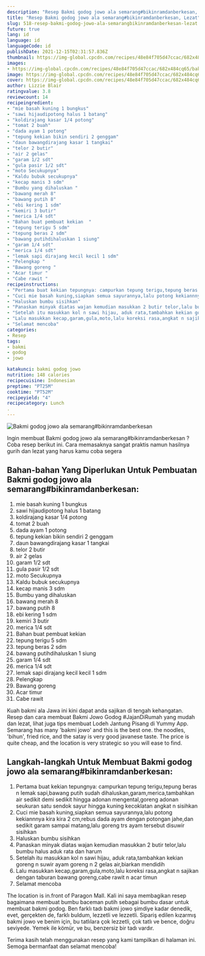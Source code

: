 ```yaml
---
description: "Resep Bakmi godog jowo ala semarang#bikinramdanberkesan, Lezat"
title: "Resep Bakmi godog jowo ala semarang#bikinramdanberkesan, Lezat"
slug: 518-resep-bakmi-godog-jowo-ala-semarangbikinramdanberkesan-lezat
future: true
lang: id
language: id
languageCode: id
publishDate: 2021-12-15T02:31:57.836Z 
thumbnail: https://img-global.cpcdn.com/recipes/48e84f705d47ccac/682x484cq65/bakmi-godog-jowo-ala-semarangbikinramdanberkesan-foto-resep-utama.png
images:
- https://img-global.cpcdn.com/recipes/48e84f705d47ccac/682x484cq65/bakmi-godog-jowo-ala-semarangbikinramdanberkesan-foto-resep-utama.png
image: https://img-global.cpcdn.com/recipes/48e84f705d47ccac/682x484cq65/bakmi-godog-jowo-ala-semarangbikinramdanberkesan-foto-resep-utama.png
cover: https://img-global.cpcdn.com/recipes/48e84f705d47ccac/682x484cq65/bakmi-godog-jowo-ala-semarangbikinramdanberkesan-foto-resep-utama.png
author: Lizzie Blair
ratingvalue: 3.8
reviewcount: 14
recipeingredient:
- "mie basah kuning 1 bungkus"
- "sawi hijaudipotong halus 1 batang"
- "koldirajang kasar 1/4 potong"
- "tomat 2 buah"
- "dada ayam 1 potong"
- "tepung kekian bikin sendiri 2 genggam"
- "daun bawangdirajang kasar 1 tangkai"
- "telor 2 butir"
- "air 2 gelas"
- "garam 1/2 sdt"
- "gula pasir 1/2 sdt"
- "moto Secukupnya"
- "Kaldu bubuk secukupnya"
- "kecap manis 3 sdm"
- "Bumbu yang dihaluskan "
- "bawang merah 8"
- "bawang putih 8"
- "ebi kering 1 sdm"
- "kemiri 3 butir"
- "merica 1/4 sdt"
- "Bahan buat pembuat kekian  "
- "tepung terigu 5 sdm"
- "tepung beras 2 sdm"
- "bawang putihdihaluskan 1 siung"
- "garam 1/4 sdt"
- "merica 1/4 sdt"
- "lemak sapi dirajang kecil kecil 1 sdm"
- "Pelengkap "
- "Bawang goreng "
- "Acar timur "
- "Cabe rawit "
recipeinstructions:
- "Pertama buat kekian tepungnya: campurkan tepung terigu,tepung beras n lemak sapi,bawang putih sudah dihaluskan,garam,merica,tambahkan air sedikit demi sedikit hingga adonan mengental,goreng adonan seukuran satu sendok sayur hingga kuning kecoklatan angkat n sisihkan"
- "Cuci mie basah kuning,siapkan semua sayurannya,lalu potong kekiannnya kira kira 2 cm,rebus dada ayam dengan potongan jahe,dan sedikit garam sampai matang,lalu goreng trs ayam tersebut disuwir sisihkan"
- "Haluskan bumbu sisihkan"
- "Panaskan minyak diatas wajan kemudian masukkan 2 butir telor,lalu bumbu halus aduk rata dan harum"
- "Setelah itu masukkan kol n sawi hijau, aduk rata,tambahkan kekian goreng n suwir ayam goreng n 2 gelas air,biarkan mendidih"
- "Lalu masukkan kecap,garam,gula,moto,lalu koreksi rasa,angkat n sajikan dengan taburan bawang goreng,cabe rawit n acar timun"
- "Selamat mencoba"
categories:
- Resep
tags:
- bakmi
- godog
- jowo

katakunci: bakmi godog jowo 
nutrition: 148 calories
recipecuisine: Indonesian
preptime: "PT25M"
cooktime: "PT52M"
recipeyield: "4"
recipecategory: Lunch
. 
---
```



![Bakmi godog jowo ala semarang#bikinramdanberkesan](https://img-global.cpcdn.com/recipes/48e84f705d47ccac/682x484cq65/bakmi-godog-jowo-ala-semarangbikinramdanberkesan-foto-resep-utama.png)

Ingin membuat Bakmi godog jowo ala semarang#bikinramdanberkesan ? Coba resep berikut ini. Cara memasaknya sangat praktis namun hasilnya gurih dan lezat yang harus kamu coba segera

<!--inarticleads1-->

## Bahan-bahan Yang Diperlukan Untuk Pembuatan Bakmi godog jowo ala semarang#bikinramdanberkesan:

1. mie basah kuning 1 bungkus
1. sawi hijaudipotong halus 1 batang
1. koldirajang kasar 1/4 potong
1. tomat 2 buah
1. dada ayam 1 potong
1. tepung kekian bikin sendiri 2 genggam
1. daun bawangdirajang kasar 1 tangkai
1. telor 2 butir
1. air 2 gelas
1. garam 1/2 sdt
1. gula pasir 1/2 sdt
1. moto Secukupnya
1. Kaldu bubuk secukupnya
1. kecap manis 3 sdm
1. Bumbu yang dihaluskan 
1. bawang merah 8
1. bawang putih 8
1. ebi kering 1 sdm
1. kemiri 3 butir
1. merica 1/4 sdt
1. Bahan buat pembuat kekian  
1. tepung terigu 5 sdm
1. tepung beras 2 sdm
1. bawang putihdihaluskan 1 siung
1. garam 1/4 sdt
1. merica 1/4 sdt
1. lemak sapi dirajang kecil kecil 1 sdm
1. Pelengkap 
1. Bawang goreng 
1. Acar timur 
1. Cabe rawit 

Kuah bakmi ala Jawa ini kini dapat anda sajikan di tengah kehangatan. Resep dan cara membuat Bakmi Jowo Godog #JajanDiRumah yang mudah dan lezat, lihat juga tips membuat Lodeh Jantung Pisang di Yummy App. Semarang has many &#39;bakmi jowo&#39; and this is the best one. the noodles, &#39;bihun&#39;, fried rice, and the satay is very good javanese taste. The price is quite cheap, and the location is very strategic so you will ease to find. 

<!--inarticleads2-->

## Langkah-langkah Untuk Membuat Bakmi godog jowo ala semarang#bikinramdanberkesan:

1. Pertama buat kekian tepungnya: campurkan tepung terigu,tepung beras n lemak sapi,bawang putih sudah dihaluskan,garam,merica,tambahkan air sedikit demi sedikit hingga adonan mengental,goreng adonan seukuran satu sendok sayur hingga kuning kecoklatan angkat n sisihkan
1. Cuci mie basah kuning,siapkan semua sayurannya,lalu potong kekiannnya kira kira 2 cm,rebus dada ayam dengan potongan jahe,dan sedikit garam sampai matang,lalu goreng trs ayam tersebut disuwir sisihkan
1. Haluskan bumbu sisihkan
1. Panaskan minyak diatas wajan kemudian masukkan 2 butir telor,lalu bumbu halus aduk rata dan harum
1. Setelah itu masukkan kol n sawi hijau, aduk rata,tambahkan kekian goreng n suwir ayam goreng n 2 gelas air,biarkan mendidih
1. Lalu masukkan kecap,garam,gula,moto,lalu koreksi rasa,angkat n sajikan dengan taburan bawang goreng,cabe rawit n acar timun
1. Selamat mencoba


The location is in.front of Paragon Mall. Kali ini saya membagikan resep bagaimana membuat bumbu baceman putih sebagai bumbu dasar untuk membuat bakmi godog. Ben farklı tadı bakmi jowo şimdiye kadar denedik, evet, gerçekten de, farklı buldum, lezzetli ve lezzetli. Sipariş edilen kızarmış bakmi jowo ve benim için, bu tatlılara çok lezzetli, çok tatlı ve bence, doğru seviyede. Yemek ile kömür, ve bu, benzersiz bir tadı vardır. 

Terima kasih telah menggunakan resep yang kami tampilkan di halaman ini. Semoga bermanfaat dan selamat mencoba!
